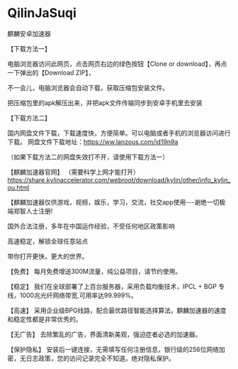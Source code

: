 # QilinJaSuqi

麒麟安卓加速器



【下载方法一】

电脑浏览器访问此网页，点击网页右边的绿色按钮【Clone or download】，再点一下弹出的【Download ZIP】，

不一会儿，电脑浏览器会自动下载，获取压缩包安装文件。

把压缩包里的apk解压出来，并把apk文件传输同步到安卓手机里去安装


【下载方法二】

国内网盘文件下载，下载速度快，方便简单。可以电脑或者手机的浏览器访问进行下载。
网盘文件下载地址：https://ww.lanzous.com/id19n9a

（如果下载方法二的网盘失效打不开，请使用下载方法一）



【麒麟加速器官网】 （需要科学上网才能打开） https://share.kylinaccelerator.com/webroot/download/kylin/other/info_kylin_ou.html


【麒麟加速器仅供游戏，视频，娱乐，学习，交流，社交app使用---谢绝一切极端郑智人士注册!


国外合法注册，多年在中国运作经验，不受任何地区政策影响


高速稳定，解锁全球任意站点


带你打开更快，更大的世界。


【免费】 每月免费增送300M流量，纯公益项目，请节约使用。

【稳定】 我们在全球部署了上百台服务器，采用负载均衡技术，IPCL + BGP 专线，1000兆光纤网络带宽,可用率达99.999%。

【高速】 采用企业级BPG线路，配合最优路径智能选择算法，麒麟加速器的速度和稳定性都是非常优秀的。

【无广告】 去除繁乱的广告，界面清新美观，强迫症者必选的加速器。

【保护隐私】 安装后一键连接，无需填写任何注册信息，银行级的256位网络加密，无日志政策，您的访问记录完全不知道。绝对隐私保护。
